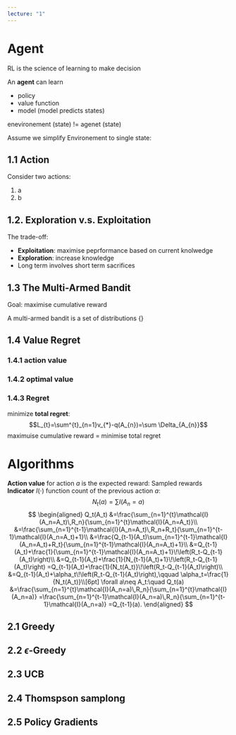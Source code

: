 ```yaml
---
lecture: "1"
---
```


# Agent
RL is the science of learning to make decision

An **agent** can learn
- policy
- value function
- model (model predicts states)

enevironement (state) != agenet (state)


Assume we simplify Environement to single state:
## 1.1 Action
Consider two actions:
1. a
2. b


## 1.2. Exploration v.s. Exploitation
The trade-off:
- **Exploitation**: maximise peprformance based on current knolwedge
- **Exploration**: increase knowledge
- Long term involves short term sacrifices
## 1.3 The Multi-Armed Bandit

Goal: maximise cumulative reward 

A multi-armed bandit is a set of distributions $\{\}$
## 1.4  Value Regret

### 1.4.1 action value
### 1.4.2 optimal value
### 1.4.3 Regret 

minimize **total regret**:
$$L_{t}=\sum^{t}_{n=1}v_{*}-q(A_{n})=\sum \Delta_{A_{n}}$$
maximuise cumulative reward = minimise total regret

# Algorithms

**Action value** for action $a$ is the expected reward:
Sampled rewards
**Indicator** $I(\cdot)$ function
count of the previous action $a$:
$$N_{t}(a)=\sum I(A_n=a)$$
$$
\begin{aligned}
Q_t(A_t)
&=\frac{\sum_{n=1}^{t}\mathcal{I}(A_n=A_t)\,R_n}{\sum_{n=1}^{t}\mathcal{I}(A_n=A_t)}\\
&=\frac{\sum_{n=1}^{t-1}\mathcal{I}(A_n=A_t)\,R_n+R_t}{\sum_{n=1}^{t-1}\mathcal{I}(A_n=A_t)+1}\\
&=\frac{Q_{t-1}(A_t)\sum_{n=1}^{t-1}\mathcal{I}(A_n=A_t)+R_t}{\sum_{n=1}^{t-1}\mathcal{I}(A_n=A_t)+1}\\
&=Q_{t-1}(A_t)+\frac{1}{\sum_{n=1}^{t-1}\mathcal{I}(A_n=A_t)+1}\!\left(R_t-Q_{t-1}(A_t)\right)\\
&=Q_{t-1}(A_t)+\frac{1}{N_{t-1}(A_t)+1}\!\left(R_t-Q_{t-1}(A_t)\right)
=Q_{t-1}(A_t)+\frac{1}{N_t(A_t)}\!\left(R_t-Q_{t-1}(A_t)\right)\\
&=Q_{t-1}(A_t)+\alpha_t\!\left(R_t-Q_{t-1}(A_t)\right),\qquad \alpha_t=\frac{1}{N_t(A_t)}\\[6pt]
\forall a\neq A_t:\quad
Q_t(a)
&=\frac{\sum_{n=1}^{t}\mathcal{I}(A_n=a)\,R_n}{\sum_{n=1}^{t}\mathcal{I}(A_n=a)}
=\frac{\sum_{n=1}^{t-1}\mathcal{I}(A_n=a)\,R_n}{\sum_{n=1}^{t-1}\mathcal{I}(A_n=a)}
=Q_{t-1}(a).
\end{aligned}
$$


## 2.1 Greedy
##  2.2 $\epsilon$-Greedy
## 2.3 UCB
## 2.4 Thomspson samplong
## 2.5 Policy Gradients
